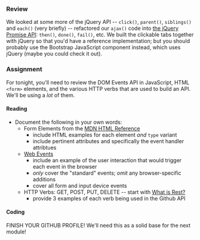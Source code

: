 ### Review

We looked at some more of the jQuery API -- `click()`, `parent()`, `siblings()` and `each()` (very briefly) -- refactored our `ajax()` code into [the jQuery Promise API](http://api.jquery.com/?s=promise): `then()`, `done()`, `fail()`, etc. We built the clickable tabs together with jQuery so that you'd have a reference implementation; but you should probably use the Bootstrap JavaScript component instead, which uses jQuery (maybe you could check it out). 
### Assignment

For tonight, you'll need to review the DOM Events API in JavaScript, HTML `<form>` elements, and the various HTTP verbs that are used to build an API. We'll be using a _lot_ of them.

#### Reading

* Document the following in your own words:
  * Form Elements from the [MDN HTML Reference](https://developer.mozilla.org/en-US/docs/Web/HTML/Element)
    * include HTML examples for each element _and_ `type` variant
    * include pertinent attributes and specifically the event handler attribtues
  * [Web Events](https://developer.mozilla.org/en-US/docs/Web/Events)
    * include an example of the user interaction that would trigger each event in the browser
    * _only_ cover the "standard" events; _omit_ any browser-specific additions
    * cover all form and input device events
  * HTTP Verbs: GET, POST, PUT, DELETE -- start with [What is Rest?](http://j.mp/what-is-rest)
    * provide 3 examples of each verb being used in the Github API
    
#### Coding

FINISH YOUR GITHUB PROFILE! We'll need this as a solid base for the next module!

